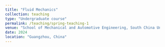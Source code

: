 ```yaml
---
title: "Fluid Mechanics"
collection: teaching
type: "Undergraduate course"
permalink: /teaching/spring-teaching-1
venue: "School of Mechanical and Automotive Engineering, South China University of Technology"
date: 2024
location: "Guangzhou, China"
---
```


